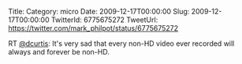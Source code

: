 Title: 
Category: micro
Date: 2009-12-17T00:00:00
Slug: 2009-12-17T00:00:00
TwitterId: 6775675272
TweetUrl: https://twitter.com/mark_philpot/status/6775675272

RT [@dcurtis](https://twitter.com/dcurtis): It's very sad that every non-HD video ever recorded will always and forever be non-HD.